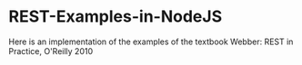 # REST-Examples-in-NodeJS
Here is an implementation of the examples of the textbook Webber: REST in Practice, O'Reilly 2010
